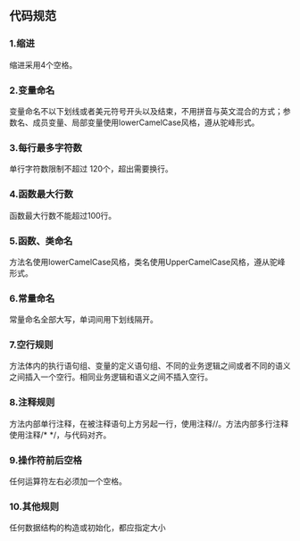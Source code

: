 ## 代码规范
### 1.缩进
缩进采用4个空格。
### 2.变量命名
变量命名不以下划线或者美元符号开头以及结束，不用拼音与英文混合的方式；参数名、成员变量、局部变量使用lowerCamelCase风格，遵从驼峰形式。
### 3.每行最多字符数
单行字符数限制不超过 120个，超出需要换行。
### 4.函数最大行数
函数最大行数不能超过100行。
### 5.函数、类命名
方法名使用lowerCamelCase风格，类名使用UpperCamelCase风格，遵从驼峰形式。
### 6.常量命名
常量命名全部大写，单词间用下划线隔开。
### 7.空行规则
方法体内的执行语句组、变量的定义语句组、不同的业务逻辑之间或者不同的语义之间插入一个空行。相同业务逻辑和语义之间不插入空行。
### 8.注释规则
方法内部单行注释，在被注释语句上方另起一行，使用注释//。方法内部多行注释使用注释/* */，与代码对齐。
### 9.操作符前后空格
任何运算符左右必须加一个空格。
### 10.其他规则
任何数据结构的构造或初始化，都应指定大小
